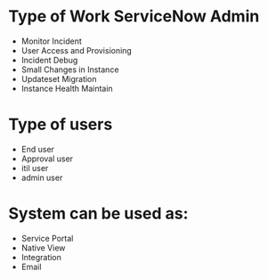 # Type of Work ServiceNow Admin
- Monitor Incident
- User Access and Provisioning
- Incident Debug
- Small Changes in Instance
- Updateset Migration
- Instance Health Maintain

# Type of users
- End user
- Approval user
- itil user
- admin user

# System can be used as:
- Service Portal
- Native View
- Integration
- Email

